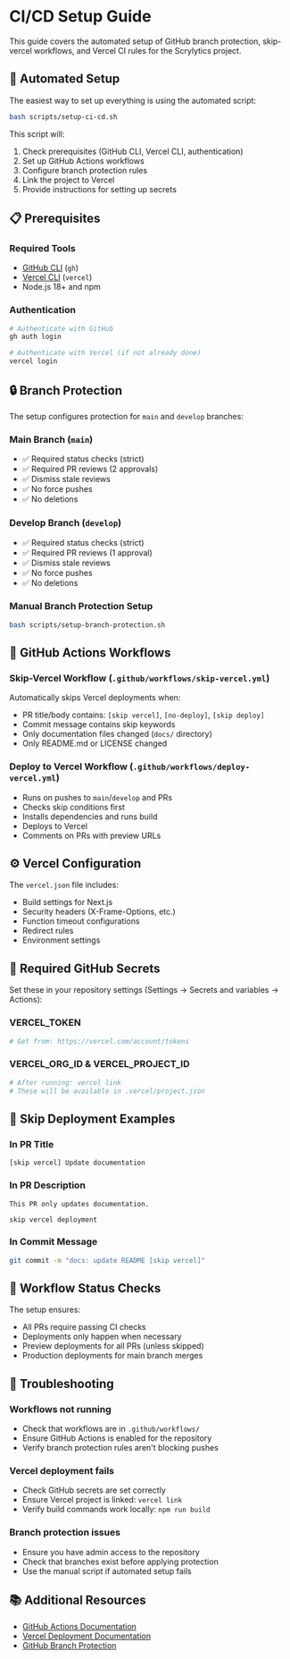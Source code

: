 # CI/CD Setup Guide

This guide covers the automated setup of GitHub branch protection, skip-vercel workflows, and Vercel CI rules for the Scrylytics project.

## 🚀 Automated Setup

The easiest way to set up everything is using the automated script:

```bash
bash scripts/setup-ci-cd.sh
```

This script will:
1. Check prerequisites (GitHub CLI, Vercel CLI, authentication)
2. Set up GitHub Actions workflows
3. Configure branch protection rules
4. Link the project to Vercel
5. Provide instructions for setting up secrets

## 📋 Prerequisites

### Required Tools
- [GitHub CLI](https://cli.github.com/) (`gh`)
- [Vercel CLI](https://vercel.com/cli) (`vercel`)
- Node.js 18+ and npm

### Authentication
```bash
# Authenticate with GitHub
gh auth login

# Authenticate with Vercel (if not already done)
vercel login
```

## 🔒 Branch Protection

The setup configures protection for `main` and `develop` branches:

### Main Branch (`main`)
- ✅ Required status checks (strict)
- ✅ Required PR reviews (2 approvals)
- ✅ Dismiss stale reviews
- ✅ No force pushes
- ✅ No deletions

### Develop Branch (`develop`)
- ✅ Required status checks (strict)
- ✅ Required PR reviews (1 approval)
- ✅ Dismiss stale reviews
- ✅ No force pushes
- ✅ No deletions

### Manual Branch Protection Setup
```bash
bash scripts/setup-branch-protection.sh
```

## 🔄 GitHub Actions Workflows

### Skip-Vercel Workflow (`.github/workflows/skip-vercel.yml`)
Automatically skips Vercel deployments when:
- PR title/body contains: `[skip vercel]`, `[no-deploy]`, `[skip deploy]`
- Commit message contains skip keywords
- Only documentation files changed (`docs/` directory)
- Only README.md or LICENSE changed

### Deploy to Vercel Workflow (`.github/workflows/deploy-vercel.yml`)
- Runs on pushes to `main`/`develop` and PRs
- Checks skip conditions first
- Installs dependencies and runs build
- Deploys to Vercel
- Comments on PRs with preview URLs

## ⚙️ Vercel Configuration

The `vercel.json` file includes:
- Build settings for Next.js
- Security headers (X-Frame-Options, etc.)
- Function timeout configurations
- Redirect rules
- Environment settings

## 🔑 Required GitHub Secrets

Set these in your repository settings (Settings → Secrets and variables → Actions):

### VERCEL_TOKEN
```bash
# Get from: https://vercel.com/account/tokens
```

### VERCEL_ORG_ID & VERCEL_PROJECT_ID
```bash
# After running: vercel link
# These will be available in .vercel/project.json
```

## 🎯 Skip Deployment Examples

### In PR Title
```
[skip vercel] Update documentation
```

### In PR Description
```
This PR only updates documentation.

skip vercel deployment
```

### In Commit Message
```bash
git commit -m "docs: update README [skip vercel]"
```

## 🚦 Workflow Status Checks

The setup ensures:
- All PRs require passing CI checks
- Deployments only happen when necessary
- Preview deployments for all PRs (unless skipped)
- Production deployments for main branch merges

## 🔧 Troubleshooting

### Workflows not running
- Check that workflows are in `.github/workflows/`
- Ensure GitHub Actions is enabled for the repository
- Verify branch protection rules aren't blocking pushes

### Vercel deployment fails
- Check GitHub secrets are set correctly
- Ensure Vercel project is linked: `vercel link`
- Verify build commands work locally: `npm run build`

### Branch protection issues
- Ensure you have admin access to the repository
- Check that branches exist before applying protection
- Use the manual script if automated setup fails

## 📚 Additional Resources

- [GitHub Actions Documentation](https://docs.github.com/en/actions)
- [Vercel Deployment Documentation](https://vercel.com/docs)
- [GitHub Branch Protection](https://docs.github.com/en/repositories/configuring-branches-and-merges-in-your-repository/defining-the-mergeability-of-pull-requests/about-protected-branches)
